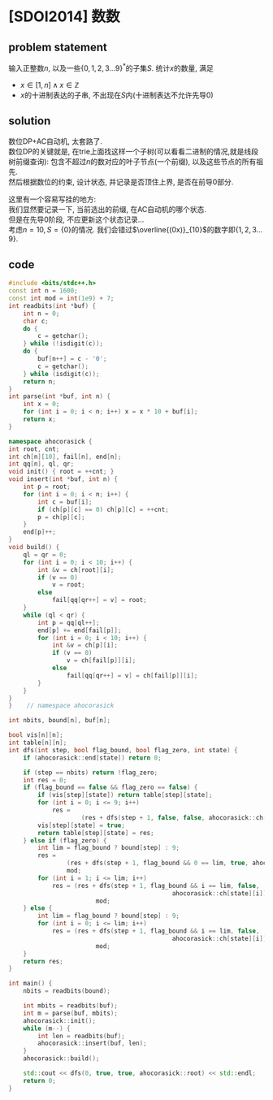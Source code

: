# [SDOI2014] 数数

## problem statement

输入正整数$n$, 以及一些${\{0,1,2,3\ldots 9\}}^{\ast}$的子集$S$.
统计$x$的数量, 满足

- $x\in [1,n]\land x\in \mathbb{Z}$
- $x$的十进制表达的子串, 不出现在$S$内(十进制表达不允许先导0)

## solution

数位DP+AC自动机, 太套路了.  
数位DP的关键就是, 在trie上面找这样一个子树(可以看看二进制的情况,就是线段树前缀查询):
包含不超过$n$的数对应的叶子节点(一个前缀), 以及这些节点的所有祖先.  
然后根据数位的约束, 设计状态, 并记录是否顶住上界, 是否在前导0部分.  

这里有一个容易写挂的地方:  
我们显然要记录一下, 当前选出的前缀, 在AC自动机的哪个状态.  
但是在先导0阶段, 不应更新这个状态记录...  
考虑$n=10,S=\{0\}$的情况. 我们会错过$\overline{(0x)}_{10}$的数字即$\{1,2,3\ldots 9\}$.

## code

```cpp
#include <bits/stdc++.h>
const int n = 1600;
const int mod = int(1e9) + 7;
int readbits(int *buf) {
	int n = 0;
	char c;
	do {
		c = getchar();
	} while (!isdigit(c));
	do {
		buf[n++] = c - '0';
		c = getchar();
	} while (isdigit(c));
	return n;
}
int parse(int *buf, int n) {
	int x = 0;
	for (int i = 0; i < n; i++) x = x * 10 + buf[i];
	return x;
}

namespace ahocorasick {
int root, cnt;
int ch[n][10], fail[n], end[n];
int qq[n], ql, qr;
void init() { root = ++cnt; }
void insert(int *buf, int n) {
	int p = root;
	for (int i = 0; i < n; i++) {
		int c = buf[i];
		if (ch[p][c] == 0) ch[p][c] = ++cnt;
		p = ch[p][c];
	}
	end[p]++;
}
void build() {
	ql = qr = 0;
	for (int i = 0; i < 10; i++) {
		int &v = ch[root][i];
		if (v == 0)
			v = root;
		else
			fail[qq[qr++] = v] = root;
	}
	while (ql < qr) {
		int p = qq[ql++];
		end[p] += end[fail[p]];
		for (int i = 0; i < 10; i++) {
			int &v = ch[p][i];
			if (v == 0)
				v = ch[fail[p]][i];
			else
				fail[qq[qr++] = v] = ch[fail[p]][i];
		}
	}
}
}	 // namespace ahocorasick

int nbits, bound[n], buf[n];

bool vis[n][n];
int table[n][n];
int dfs(int step, bool flag_bound, bool flag_zero, int state) {
	if (ahocorasick::end[state]) return 0;

	if (step == nbits) return !flag_zero;
	int res = 0;
	if (flag_bound == false && flag_zero == false) {
		if (vis[step][state]) return table[step][state];
		for (int i = 0; i <= 9; i++)
			res =
					(res + dfs(step + 1, false, false, ahocorasick::ch[state][i])) % mod;
		vis[step][state] = true;
		return table[step][state] = res;
	} else if (flag_zero) {
		int lim = flag_bound ? bound[step] : 9;
		res =
				(res + dfs(step + 1, flag_bound && 0 == lim, true, ahocorasick::root)) %
				mod;
		for (int i = 1; i <= lim; i++)
			res = (res + dfs(step + 1, flag_bound && i == lim, false,
											 ahocorasick::ch[state][i])) %
						mod;
	} else {
		int lim = flag_bound ? bound[step] : 9;
		for (int i = 0; i <= lim; i++)
			res = (res + dfs(step + 1, flag_bound && i == lim, false,
											 ahocorasick::ch[state][i])) %
						mod;
	}
	return res;
}

int main() {
	nbits = readbits(bound);

	int mbits = readbits(buf);
	int m = parse(buf, mbits);
	ahocorasick::init();
	while (m--) {
		int len = readbits(buf);
		ahocorasick::insert(buf, len);
	}
	ahocorasick::build();

	std::cout << dfs(0, true, true, ahocorasick::root) << std::endl;
	return 0;
}
```
